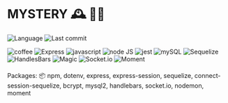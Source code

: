 # MYSTERY 🕰 👴🏻

![Language](https://img.shields.io/github/languages/top/nosremetnarg/askFatherTime)
![Last commit](https://img.shields.io/github/last-commit/nosremetnarg/askFatherTime)

![coffee](https://img.shields.io/badge/-coffee-red) ![Express](https://img.shields.io/badge/-Express.js-orange) ![javascript](https://img.shields.io/badge/-javascript-green) ![node JS](https://img.shields.io/badge/-nodeJS-yellowgreen) ![jest](https://img.shields.io/badge/-jest-yellow) ![mySQL](https://img.shields.io/badge/-MySQL-red) ![Sequelize](https://img.shields.io/badge/-Sequelize-blue) ![HandlesBars](https://img.shields.io/badge/-HandleBars-grey) ![Magic](https://img.shields.io/badge/-Magic-white) ![Socket.io](https://img.shields.io/badge/-Socket.io-yellow) ![Moment](https://img.shields.io/badge/-Moment-pink)

#### 
Packages: 📦
npm, dotenv, express, express-session, sequelize, connect-session-sequelize, bcrypt, mysql2, handlebars, socket.io, nodemon, moment
#### 
